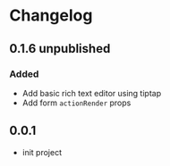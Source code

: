 # Changelog

## 0.1.6 unpublished

### Added
- Add basic rich text editor using tiptap
- Add form `actionRender` props

## 0.0.1
- init project